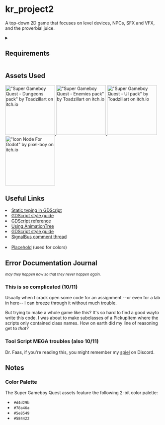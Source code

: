 <h1>kr_project2</h1>
<p>
  A top-down 2D game that focuses on level devices, NPCs, SFX and VFX, and the
  proverbial juice.
</p>

<details>
  <summary><h2>Requirements</h2></summary>
  <ul>
	<li>3 level devices (doors, ladder, spring)</li>
	<ul>
	  <li>At least one must communicate with the game singleton</li>
	</ul>
	<li>
	  1 collectible that is used to control access to other parts of the level
	</li>
	<ul>
	  <li>Ammo, keys, gems</li>
	</ul>
	<li>
	  Playable character (use Godot's build in script to start if making a
      platformer)
    </li>
    <li>2 levels minimum</li>
    <li>1 start screen</li>
    <li>2 NPCs (enemies or friendly) that reacts to the player</li>
    <li>4 relevant sound effects / audio</li>
    <li>Complete graphics - level, enemies, background, interactables</li>
    <li>Polish / juice</li>
  </ul>
  <sup
    ><i
      >Adapted from
      <a
        href="https://bsu.instructure.com/courses/177112/pages/project-2"
        target="_blank"
        >Project 2 Description</a
      >
      on Canvas.</i
    ></sup
  >
</details>

<h2>Assets Used</h2>
<a href="https://toadzillart.itch.io/dungeons-pack" target="_blank">
  <img
    src="https://img.itch.zone/aW1nLzE1MzE3ODYxLmdpZg==/original/R9Cmel.gif"
	alt='"Super Gameboy Quest - Dungeons pack" by Toadzillart on itch.io'
    height="160px"
  />
</a>
<a href="https://toadzillart.itch.io/Monster-pack" target="_blank">
  <img
    src="https://img.itch.zone/aW1nLzE1MzE3ODc0LmdpZg==/original/ZywAS6.gif"
	alt='"Super Gameboy Quest - Enemies pack" by Toadzillart on itch.io'
    height="160px"
  />
</a>
<a href="https://toadzillart.itch.io/ui-pack" target="_blank">
  <img
    src="https://img.itch.zone/aW1nLzE1MzE3ODgwLmdpZg==/original/KsyOhU.gif"
	alt='"Super Gameboy Quest - UI pack" by Toadzillart on itch.io'
    height="160px"
  />
</a>
<a href="https://pixel-boy.itch.io/icon-godot-node" target="_blank">
  <img
    src="https://img.itch.zone/aW1nLzE3MTM0MjcwLnBuZw==/315x250%23c/er89Ot.png"
	alt='"Icon Node For Godot" by pixel-boy on itch.io'
    height="160px"
  />
</a>

<h2>Useful Links</h2>
<nav>
  <li>
    <a
      href="https://docs.godotengine.org/en/stable/tutorials/scripting/gdscript/static_typing.html#how-to-use-static-typing"
      target="_blank"
      >Static typing in GDScript</a
    >
  </li>
  <li>
    <a
      href="https://docs.godotengine.org/en/stable/tutorials/scripting/gdscript/gdscript_styleguide.html"
      target="_blank"
      >GDScript style guide</a
    >
  </li>
  <li>
    <a
      href="https://docs.godotengine.org/en/stable/tutorials/scripting/gdscript/gdscript_basics.html"
      target="_blank"
      >GDScript reference</a
    >
  </li>
  <li>
    <a
      href="https://docs.godotengine.org/en/latest/tutorials/animation/animation_tree.html"
      target="_blank"
      >Using AnimationTree</a
    >
  </li>
  <li>
    <a
      href="https://docs.godotengine.org/en/stable/tutorials/scripting/gdscript/gdscript_styleguide.html"
      target="_blank"
      >GDScript style guide</a
    >
  </li>
  <li>
    <a
      href="https://github.com/godotengine/godot-docs-user-notes/discussions/5#discussioncomment-8124099"
      target="_blank"
      >SignalBus comment thread</a
    >
  </li>
  <br />
  <li><a href="https://palcehold.co">Placehold</a> (used for colors)</li>
</nav>

<h2>Error Documentation Journal</h2>
<sup><i>may they happen now so that they never happen again.</i></sup>

<h3>This is so complicated (10/11)</h3>
<p>Usually when I crack open some code for an assignment
--or even for a lab in here--
I can breeze through it without much trouble.</p>

<p>But trying to make a whole game like this? 
It's so hard to find a good wayto write this code. 
I was about to make subclasses of a PickupItem where the scripts only contained class names.
How on earth did my line of reasoning get to <i>that?</i></p>

<h3>Tool Script MEGA troubles (also 10/11)</h3>
<p>Dr. Faas, if you're reading this, you might remember my 
<a href="https://discord.com/channels/829049561867485203/829049561867485206/1426747719883690065">spiel</a> 
on Discord.</p>

<h2>Notes</h2>
<h3>Color Palette</h3>
<p>The Super Gameboy Quest assets feature the following 2-bit color palette:</p>
<ul>
  <li>
	<img src="https://placehold.co/15x15/d4d29b/d4d29b.png" alt="" />
	<code>#d4d29b</code>
  </li>
  <li>
	<img src="https://placehold.co/15x15/78a46a/78a46a.png" alt="" />
	<code>#78a46a</code>
  </li>
  <li>
	<img src="https://placehold.co/15x15/5e8549/5e8549.png" alt="" />
	<code>#5e8549</code>
  </li>
  <li>
	<img src="https://placehold.co/15x15/584422/584422.png" alt="" />
	<code>#584422</code>
  </li>
</ul>
